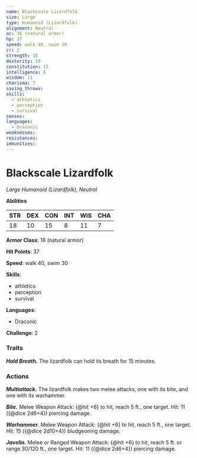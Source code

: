 ```yaml
---
name: Blackscale Lizardfolk
size: Large
type: Humanoid (Lizardfolk)
alignment: Neutral
ac: 16 (natural armor)
hp: 37
speed: walk 40, swim 30
cr: 2
strength: 18
dexterity: 10
constitution: 15
intelligence: 8
wisdom: 11
charisma: 7
saving_throws:
skills:
  - athletics
  - perception
  - survival
senses: 
languages:
  - Draconic
weaknesses:
resistances:
immunities:
---
```


# Blackscale Lizardfolk

*Large Humanoid (Lizardfolk), Neutral*

**Abilities**

| STR | DEX | CON | INT | WIS | CHA |
| --- | --- | --- | --- | --- | --- |
| 18 | 10 | 15 | 8 | 11 | 7 |

**Armor Class**: 16 (natural armor)

**Hit Points**: 37

**Speed**: walk 40, swim 30

**Skills**:
  - athletics
  - perception
  - survival

**Languages**:
  - Draconic

**Challenge**: 2

### Traits
***Hold Breath.*** The lizardfolk can hold its breath for 15 minutes.

### Actions
***Multiattack.*** The lizardfolk makes two melee attacks, one with its bite, and one with its warhammer.

***Bite.*** Melee Weapon Attack: {@hit +6} to hit, reach 5 ft., one target. Hit: 11 ({@dice 2d6+4}) piercing damage.

***Warhammer.*** Melee Weapon Attack: {@hit +6} to hit, reach 5 ft., one target. Hit: 15 ({@dice 2d10+4}) bludgeoning damage.

***Javelin.*** Melee or Ranged Weapon Attack: {@hit +6} to hit, reach 5 ft. or range 30/120 ft., one target. Hit: 11 ({@dice 2d6+4}) piercing damage.

